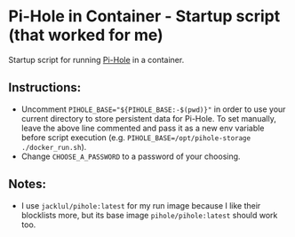 # Pi-Hole in Container - Startup script (that worked for me)
Startup script for running [Pi-Hole](https://pi-hole.net/) in a container.

## Instructions:
- Uncomment `PIHOLE_BASE="${PIHOLE_BASE:-$(pwd)}"` in order to use your current directory to store persistent data for Pi-Hole. To set manually, leave the above line commented and pass it as a new env variable before script execution (e.g. `PIHOLE_BASE=/opt/pihole-storage ./docker_run.sh`).
- Change `CHOOSE_A_PASSWORD` to a password of your choosing.

## Notes:
- I use `jacklul/pihole:latest` for my run image because I like their blocklists more, but its base image `pihole/pihole:latest` should work too.